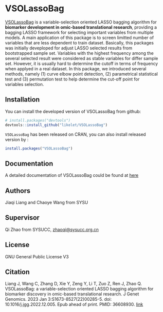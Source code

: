 
<!-- README.md is generated from README.Rmd. Please edit that file -->

# VSOLassoBag

[VSOLassoBag](https://github.com/likelet/LassoBag) is a variable-selection oriented
LASSO bagging algorithm for **biomarker development in omic-based translational**
**research**, providing a bagging LASSO framework
for selecting important variables from multiple
models. A main application of this package is to screen limitted number
of variables that are less dependent to train dataset. Basically, this
packages was initially deveploped for adjust LASSO selected results from
bootstrapped sample set. Variables with the highest frequency among the
several selected result were considered as stable variables for differ
sample set. However, it is usually hard to determine the cutoff in terms
of frequency when applyed in a real dataset. In this package, we
introduced several methods, namely (1) curve elbow point
detection, (2) parametrical statistical test and (3) permutation test to
help determine the cut-off point for variables selection.

## Installation

You can install the developed version of VSOLassoBag from github:

``` r
# install.packages("devtools")
devtools::install_github("likelet/VSOLassoBag")
```
`VSOLassoBag` has been released on CRAN, you can also install released version by :

``` r
install.packages("VSOLassoBag")
```

## Documentation

A detailed documentation of VSOLassoBag could be found at [here](https://seqworld.com/VSOLassoBag/)

## Authors

Jiaqi Liang and Chaoye Wang from SYSU

## Supervisor

Qi Zhao from SYSUCC, zhaoqi@sysucc.org.cn

## License 
GNU General Public License V3

## Citation 
Liang J, Wang C, Zhang D, Xie Y, Zeng Y, Li T, Zuo Z, Ren J, Zhao Q. VSOLassoBag: a variable-selection oriented LASSO bagging algorithm for biomarker discovery in omic-based translational research. J Genet Genomics. 2023 Jan 3:S1673-8527(22)00285-5. doi: 10.1016/j.jgg.2022.12.005. Epub ahead of print. PMID: 36608930. [link](https://pubmed.ncbi.nlm.nih.gov/36608930/)
